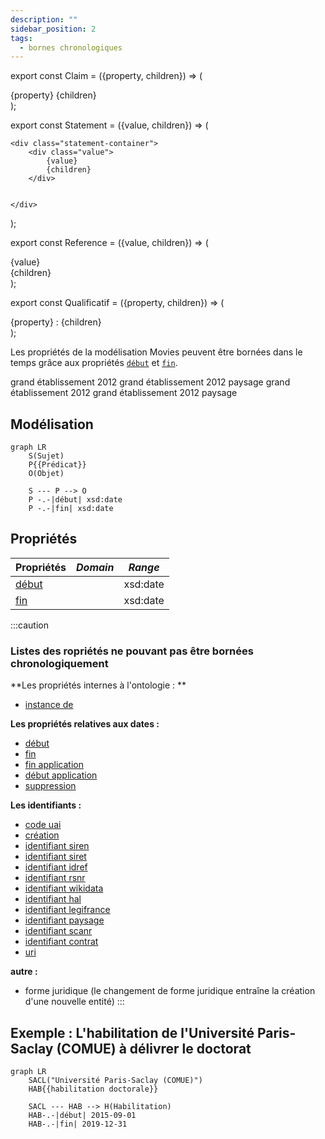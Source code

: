 ```yaml
---
description: ""
sidebar_position: 2
tags:
  - bornes chronologiques
---
```

export const Claim = ({property, children}) => (
    <div class="wb-container">
    <div class="claim-container">
        <a>{property}</a>
        {children}        
    </div>
    </div>
);

export const Statement = ({value, children}) => (
    
    <div class="statement-container">
        <div class="value">
            {value}
            {children}
        </div>
        
            
    </div>
    
);

export const Reference = ({value, children}) => (
    <div>
        <div>
            {value}
        </div>
        <span >
            {children}
        </span>
    </div>
);

export const Qualificatif = ({property, children}) => (
    <div class="qualifier-container">
        <div>
            <span class="property">{property} :</span><span class="qualifier-value"> {children}</span>
        </div>
    </div>
);

Les propriétés de la modélisation Movies peuvent être bornées dans le temps grâce aux propriétés [`début`](../Ontologie/Propriétés/début.md) et [`fin`](../Ontologie/Propriétés/fin.md).

<Claim property="nnt">
    <Statement value="123456789">
        <Qualificatif property="a pour mendataire">grand établissement</Qualificatif>
        <Qualificatif property="fin">2012</Qualificatif>
        <Qualificatif property="a pour mendataire">grand établissement</Qualificatif>
        <Qualificatif property="fin">2012</Qualificatif>
        <Reference value="source">paysage</Reference>
    </Statement>
    <Statement value="123456789">
        <Qualificatif property="a pour mendataire">grand établissement</Qualificatif>
        <Qualificatif property="fin">2012</Qualificatif>
        <Qualificatif property="a pour mendataire">grand établissement</Qualificatif>
        <Qualificatif property="fin">2012</Qualificatif>
        <Reference value="source">paysage</Reference>
    </Statement>
</Claim>

## Modélisation

```mermaid
graph LR
    S(Sujet)
    P{{Prédicat}}
    O(Objet)

    S --- P --> O
    P -.-|début| xsd:date
    P -.-|fin| xsd:date
```

## Propriétés

| **Propriétés**                            | ***Domain*** | ***Range*** |
| ----------------------------------------- | ------------ | ----------- |
| [début](../Ontologie/Propriétés/début.md) |              | xsd:date    |
| [fin](../Ontologie/Propriétés/fin.md)     |              | xsd:date    |

:::caution

### Listes des ropriétés ne pouvant pas être bornées chronologiquement

**Les propriétés internes à l'ontologie : **
* [instance de](../Ontologie/Propriétés/instance%20de.md)
<!-- * [sous classe de](../Ontologie/Propriétés/sous%20classe%20de.md) -->
<!-- * [sous propriété de](../Ontologie/Propriétés/sous%20propriété%20de.md) -->

**Les propriétés relatives aux dates :**
* [début](../Ontologie/Propriétés/début.md)
* [fin](../Ontologie/Propriétés/fin.md)
* [fin application](../Ontologie/Propriétés/fin%20application.md)
* [début application](../Ontologie/Propriétés/début%20application.md)
* [suppression](../Ontologie/Propriétés/suppression.md)

**Les identifiants :**
* [code uai](../Ontologie/Propriétés/code%20uai.md)
* [création](../Ontologie/Propriétés/création.md)
* [identifiant siren](../Ontologie/Propriétés/identifiant%20siren.md)
* [identifiant siret](../Ontologie/Propriétés/identifiant%20siret.md)
* [identifiant idref](../Ontologie/Propriétés/identifiant%20idref.md)
* [identifiant rsnr](../Ontologie/Propriétés/identifiant%20rnsr.md)
* [identifiant wikidata](../Ontologie/Propriétés/identifiant%20wikidata.md)
* [identifiant hal](../Ontologie/Propriétés/identifiant%20hal.md)
* [identifiant legifrance](../Ontologie/Propriétés/identifiant%20legifrance.md)
* [identifiant paysage](../Ontologie/Propriétés/identifiant%20paysage.md)
* [identifiant scanr](../Ontologie/Propriétés/identifiant%20scanr.md)
* [identifiant contrat](../Ontologie/Propriétés/identifiant%20contrat.md)
* [uri](../Ontologie/Propriétés/uri.md)

**autre :**
* forme juridique (le changement de forme juridique entraîne la création d'une nouvelle entité)
:::


## Exemple : L'habilitation de l'Université Paris-Saclay (COMUE) à délivrer le doctorat

```mermaid
graph LR
    SACL("Université Paris-Saclay (COMUE)")
    HAB{{habilitation doctorale}}

    SACL --- HAB --> H(Habilitation)
    HAB-.-|début| 2015-09-01
    HAB-.-|fin| 2019-12-31
```

